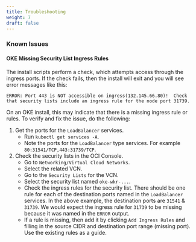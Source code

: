 ```yaml
---
title: Troubleshooting
weight: 7
draft: false
---
```

### Known Issues

#### OKE Missing Security List Ingress Rules

The install scripts perform a check, which attempts access through the ingress ports.  If the check fails, then the install will exit and you will see error messages like this:

`ERROR: Port 443 is NOT accessible on ingress(132.145.66.80)!  Check that security lists include an ingress rule for the node port 31739.`

On an OKE install, this may indicate that there is a missing ingress rule or rules.  To verify and fix the issue, do the following:
  1. Get the ports for the `LoadBalancer` services.
     * Run `kubectl get services -A`.
     * Note the ports for the `LoadBalancer` type services.  For example `80:31541/TCP,443:31739/TCP`.
  2. Check the security lists in the OCI Console.
     * Go to `Networking/Virtual Cloud Networks`.
     * Select the related VCN.
     * Go to the `Security Lists` for the VCN.
     * Select the security list named `oke-wkr-...`.
     * Check the ingress rules for the security list.  There should be one rule for each of the destination ports named in the `LoadBalancer` services.  In the above example, the destination ports are `31541` & `31739`. We would expect the ingress rule for `31739` to be missing because it was named in the `ERROR` output.
     * If a rule is missing, then add it by clicking `Add Ingress Rules` and filling in the source CIDR and destination port range (missing port).  Use the existing rules as a guide.
